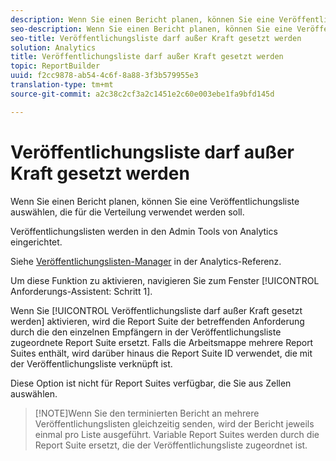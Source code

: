 ```yaml
---
description: Wenn Sie einen Bericht planen, können Sie eine Veröffentlichungsliste auswählen, die für die Verteilung verwendet werden soll.
seo-description: Wenn Sie einen Bericht planen, können Sie eine Veröffentlichungsliste auswählen, die für die Verteilung verwendet werden soll.
seo-title: Veröffentlichungsliste darf außer Kraft gesetzt werden
solution: Analytics
title: Veröffentlichungsliste darf außer Kraft gesetzt werden
topic: ReportBuilder
uuid: f2cc9878-ab54-4c6f-8a88-3f3b579955e3
translation-type: tm+mt
source-git-commit: a2c38c2cf3a2c1451e2c60e003ebe1fa9bfd145d

---
```



# Veröffentlichungsliste darf außer Kraft gesetzt werden

Wenn Sie einen Bericht planen, können Sie eine Veröffentlichungsliste auswählen, die für die Verteilung verwendet werden soll.

Veröffentlichungslisten werden in den Admin Tools von Analytics eingerichtet.

Siehe [Veröffentlichungslisten-Manager](https://marketing.adobe.com/resources/help/en_US/reference/publishing_list.html) in der Analytics-Referenz.

Um diese Funktion zu aktivieren, navigieren Sie zum Fenster [!UICONTROL Anforderungs-Assistent: Schritt 1].

Wenn Sie [!UICONTROL Veröffentlichungsliste darf außer Kraft gesetzt werden] aktivieren, wird die Report Suite der betreffenden Anforderung durch die den einzelnen Empfängern in der Veröffentlichungsliste zugeordnete Report Suite ersetzt. Falls die Arbeitsmappe mehrere Report Suites enthält, wird darüber hinaus die Report Suite ID verwendet, die mit der Veröffentlichungsliste verknüpft ist.

Diese Option ist nicht für Report Suites verfügbar, die Sie aus Zellen auswählen.

> [!NOTE]Wenn Sie den terminierten Bericht an mehrere Veröffentlichungslisten gleichzeitig senden, wird der Bericht jeweils einmal pro Liste ausgeführt. Variable Report Suites werden durch die Report Suite ersetzt, die der Veröffentlichungsliste zugeordnet ist.

